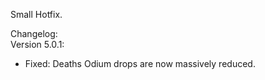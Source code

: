 Small Hotfix.

Changelog:   
Version 5.0.1:   
- Fixed: Deaths Odium drops are now massively reduced.